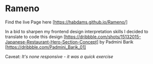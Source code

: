 # Rameno
 Find the live Page here [https://habdams.github.io/Rameno/]
 
 In a bid to sharpen my frontend design interpretation skills I decided to translate to code this design [https://dribbble.com/shots/15132015-Japanese-Restaurant-Hero-Section-Concept] by Padmini Barik [https://dribbble.com/Padmini_Barik_01] 


Caveat: _It's none responsive - it was a quick exercise_
